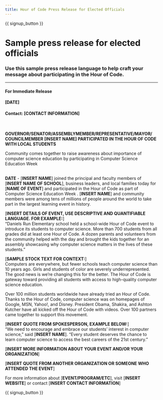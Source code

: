```yaml
---
title: Hour of Code Press Release for Elected Officials
---
```


{{ signup_button }}

# Sample press release for elected officials

### Use this sample press release language to help craft your message about participating in the Hour of Code.

***

#### For Immediate Release<br>
#### [DATE]<br>
#### Contact: [CONTACT INFORMATION]
<br>

**GOVERNOR/SENATOR/ASSEMBLYMEMBER/REPRESENTATIVE/MAYOR/
COUNCILMEMBER [INSERT NAME] PARTICIPATED IN THE HOUR OF CODE WITH LOCAL STUDENTS**
<br>

Community comes together to raise awareness about importance of computer science education by participating in Computer Science Education Week
<br>
<br>

**DATE** - [**INSERT NAME**] joined the principal and faculty members of [**INSERT NAME OF SCHOOL**], business leaders, and local families today for [**NAME OF EVENT**] and participated in the Hour of Code as part of Computer Science Education Week . [**INSERT NAME**] and community members were among tens of millions of people around the world to take part in the largest learning event in history. 
<br>

[**INSERT DETAILS OF EVENT, USE DESCRIPTIVE AND QUANTIFIABLE LANGUAGE. FOR EXAMPLE:**]<br>
“Daniels Run Elementary school held a school-wide Hour of Code event to introduce its students to computer science. More than 700 students from all grades did at least one Hour of Code. A dozen parents and volunteers from the community helped with the day and brought the kids together for an assembly showcasing why computer science matters in the lives of these students.”
<br>
 
[**SAMPLE STOCK TEXT FOR CONTEXT:**]<br>
Computers are everywhere, but fewer schools teach computer science than 10 years ago. Girls and students of color are severely underrepresented. The good news is we’re changing this for the better. The Hour of Code is gateway toward providing all students with access to high-quality computer science education.
<br>

Over 100 million students worldwide have already tried an Hour of Code. Thanks to the Hour of Code, computer science was on homepages of Google, MSN, Yahoo!, and Disney. President Obama, Shakira, and Ashton Kutcher have all kicked off the Hour of Code with videos. Over 100 partners came together to support this movement.
<br>

[**INSERT QUOTE FROM SPOKESPERSON, EXAMPLE BELOW:**]<br>
“We need to encourage and embrace our students’ interest in computer science,” said [**INSERT NAME**]. “Every student deserves the chance to learn computer science to access the best careers of the 21st century.”
<br>
 
[**INSERT MORE INFORMATION ABOUT YOUR EVENT AND/OR YOUR ORGANIZATION**]
<br>
 
[**INSERT QUOTE FROM ANOTHER ORGANIZATION OR SOMEONE WHO ATTENDED THE EVENT**]
<br>
 
For more information about [**EVENT/PROGRAM/ETC**], visit [**INSERT WEBSITE**] or contact [**INSERT CONTACT INFORMATION**]


{{ signup_button }}
